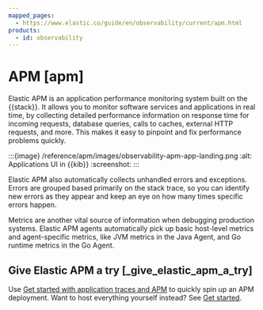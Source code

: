 ```yaml
---
mapped_pages:
  - https://www.elastic.co/guide/en/observability/current/apm.html
products:
  - id: observability
---
```


# APM [apm]

Elastic APM is an application performance monitoring system built on the {{stack}}. It allows you to monitor software services and applications in real time, by collecting detailed performance information on response time for incoming requests, database queries, calls to caches, external HTTP requests, and more. This makes it easy to pinpoint and fix performance problems quickly.

:::{image} /reference/apm/images/observability-apm-app-landing.png
:alt: Applications UI in {{kib}}
:screenshot:
:::

Elastic APM also automatically collects unhandled errors and exceptions. Errors are grouped based primarily on the stack trace, so you can identify new errors as they appear and keep an eye on how many times specific errors happen.

Metrics are another vital source of information when debugging production systems. Elastic APM agents automatically pick up basic host-level metrics and agent-specific metrics, like JVM metrics in the Java Agent, and Go runtime metrics in the Go Agent.


## Give Elastic APM a try [_give_elastic_apm_a_try]

Use [Get started with application traces and APM](/reference/fleet/get-started-managed-apm-server.md) to quickly spin up an APM deployment. Want to host everything yourself instead? See [Get started](/solutions/observability/apm/get-started.md).















